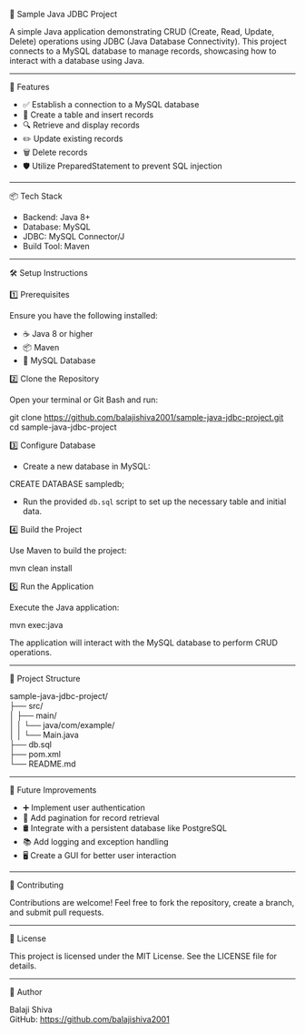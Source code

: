 📝 Sample Java JDBC Project

A simple Java application demonstrating CRUD (Create, Read, Update, Delete) operations using JDBC (Java Database Connectivity). This project connects to a MySQL database to manage records, showcasing how to interact with a database using Java.

---

🔧 Features

- ✅ Establish a connection to a MySQL database  
- 📄 Create a table and insert records  
- 🔍 Retrieve and display records  
- ✏️ Update existing records  
- 🗑️ Delete records  
- 🛡️ Utilize PreparedStatement to prevent SQL injection  

---

📦 Tech Stack

- Backend: Java 8+  
- Database: MySQL  
- JDBC: MySQL Connector/J  
- Build Tool: Maven  

---

🛠️ Setup Instructions

1️⃣ Prerequisites

Ensure you have the following installed:

- ☕ Java 8 or higher  
- 📦 Maven  
- 🐬 MySQL Database  

2️⃣ Clone the Repository

Open your terminal or Git Bash and run:

git clone https://github.com/balajishiva2001/sample-java-jdbc-project.git  
cd sample-java-jdbc-project  

3️⃣ Configure Database

- Create a new database in MySQL:

CREATE DATABASE sampledb;

- Run the provided `db.sql` script to set up the necessary table and initial data.

4️⃣ Build the Project

Use Maven to build the project:

mvn clean install

5️⃣ Run the Application

Execute the Java application:

mvn exec:java

The application will interact with the MySQL database to perform CRUD operations.

---

📂 Project Structure

sample-java-jdbc-project/  
├── src/  
│   ├── main/  
│   │   └── java/com/example/  
│   │       └── Main.java  
├── db.sql  
├── pom.xml  
└── README.md  

---

📌 Future Improvements

- ➕ Implement user authentication  
- 📄 Add pagination for record retrieval  
- 🛢️ Integrate with a persistent database like PostgreSQL  
- 📚 Add logging and exception handling  
- 🖥️ Create a GUI for better user interaction  

---

🤝 Contributing

Contributions are welcome! Feel free to fork the repository, create a branch, and submit pull requests.

---

📜 License

This project is licensed under the MIT License. See the LICENSE file for details.

---

🙋 Author

Balaji Shiva  
GitHub: https://github.com/balajishiva2001
